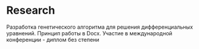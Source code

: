 # Research
Разработка генетического алгоритма для решения дифференциальных уравнений. Принцип работы в Docx. Участие в международной конференции - диплом без степени
